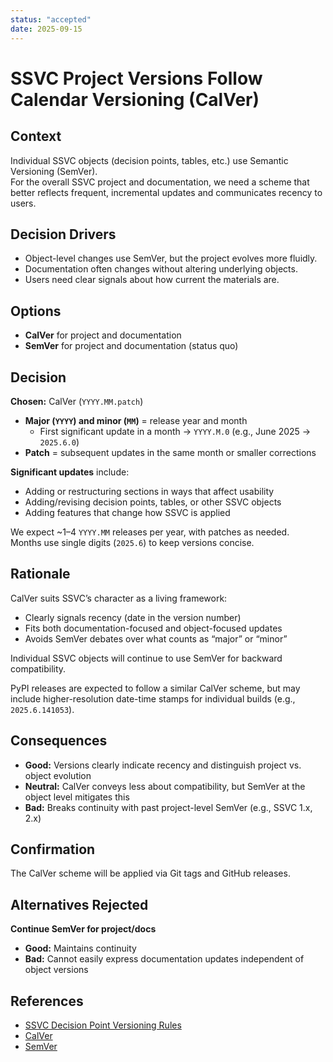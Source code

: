 ```yaml
---
status: "accepted"
date: 2025-09-15
---
```

# SSVC Project Versions Follow Calendar Versioning (CalVer)

## Context

Individual SSVC objects (decision points, tables, etc.) use Semantic Versioning (SemVer).  
For the overall SSVC project and documentation, we need a scheme that better reflects frequent, incremental updates and communicates recency to users.

## Decision Drivers

- Object-level changes use SemVer, but the project evolves more fluidly.  
- Documentation often changes without altering underlying objects.  
- Users need clear signals about how current the materials are.

## Options

- **CalVer** for project and documentation  
- **SemVer** for project and documentation (status quo)

## Decision

**Chosen:** CalVer (`YYYY.MM.patch`)  

- **Major (`YYYY`) and minor (`MM`)** = release year and month  
  - First significant update in a month → `YYYY.M.0` (e.g., June 2025 → `2025.6.0`)  
- **Patch** = subsequent updates in the same month or smaller corrections  

**Significant updates** include:  
- Adding or restructuring sections in ways that affect usability  
- Adding/revising decision points, tables, or other SSVC objects  
- Adding features that change how SSVC is applied  

We expect ~1–4 `YYYY.MM` releases per year, with patches as needed.  
Months use single digits (`2025.6`) to keep versions concise.

## Rationale

CalVer suits SSVC’s character as a living framework:  
- Clearly signals recency (date in the version number)  
- Fits both documentation-focused and object-focused updates  
- Avoids SemVer debates over what counts as “major” or “minor”  

Individual SSVC objects will continue to use SemVer for backward compatibility.  

PyPI releases are expected to follow a similar CalVer scheme, but may include higher-resolution
date-time stamps for individual builds (e.g., `2025.6.141053`).

## Consequences

- **Good:** Versions clearly indicate recency and distinguish project vs. object evolution  
- **Neutral:** CalVer conveys less about compatibility, but SemVer at the object level mitigates this  
- **Bad:** Breaks continuity with past project-level SemVer (e.g., SSVC 1.x, 2.x)  

## Confirmation

The CalVer scheme will be applied via Git tags and GitHub releases.  

## Alternatives Rejected

**Continue SemVer for project/docs**  
- **Good:** Maintains continuity  
- **Bad:** Cannot easily express documentation updates independent of object versions  

## References

- [SSVC Decision Point Versioning Rules](0003-ssvc-decision-point-versioning-rules.md)
- [CalVer](https://calver.org/)  
- [SemVer](https://semver.org/)  
